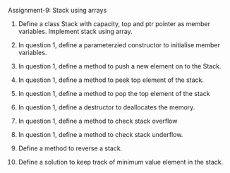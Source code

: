 Assignment-9: Stack using arrays

1. Define a class Stack with capacity, top and ptr pointer as member variables. Implement stack using array.

2. In question 1, define a parameterzied constructor to initialise member variables.

3. In question 1, define a method to push a new element on to the Stack.

4. In question 1, define a method to peek top element of the stack.

5. In question 1, define a method to pop the top element of the stack

6. In question 1, define a destructor to deallocates the memory.

7. In question 1, define a method to check stack overflow

8. In question 1, define a method to check stack underflow.

9. Define a method to reverse a stack.

10. Define a solution to keep track of minimum value element in the stack.
